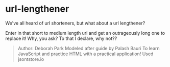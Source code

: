 # url-lengthener
We've all heard of url shorteners, but what about a url lengthener?

Enter in that short to medium length url and get an outrageously long one to replace it!
Why, you ask?
To that I declare, why not??

> Author: Deborah Park
> Modeled after guide by Palash Bauri
> To learn JavaScript and practice HTML with a practical application!
> Used jsontstore.io
